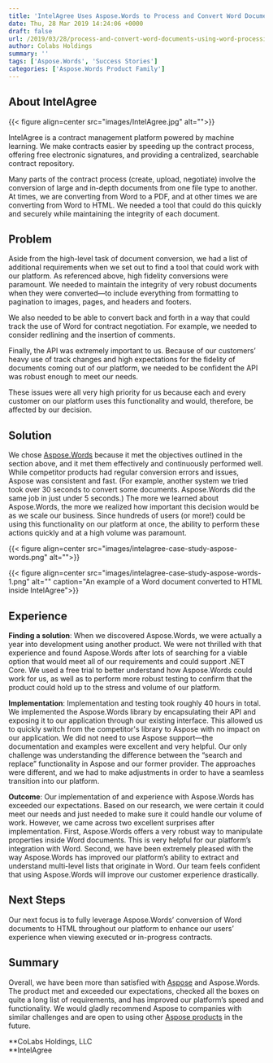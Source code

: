 ```yaml
---
title: 'IntelAgree Uses Aspose.Words to Process and Convert Word Documents'
date: Thu, 28 Mar 2019 14:24:06 +0000
draft: false
url: /2019/03/28/process-and-convert-word-documents-using-word-processing-apis/
author: Colabs Holdings
summary: ''
tags: ['Aspose.Words', 'Success Stories']
categories: ['Aspose.Words Product Family']
---
```


## About IntelAgree



{{< figure align=center src="images/IntelAgree.jpg" alt="">}}


IntelAgree is a contract management platform powered by machine learning. We make contracts easier by speeding up the contract process, offering free electronic signatures, and providing a centralized, searchable contract repository.

Many parts of the contract process (create, upload, negotiate) involve the conversion of large and in-depth documents from one file type to another. At times, we are converting from Word to a PDF, and at other times we are converting from Word to HTML. We needed a tool that could do this quickly and securely while maintaining the integrity of each document.

## Problem

Aside from the high-level task of document conversion, we had a list of additional requirements when we set out to find a tool that could work with our platform. As referenced above, high fidelity conversions were paramount. We needed to maintain the integrity of very robust documents when they were converted—to include everything from formatting to pagination to images, pages, and headers and footers.

We also needed to be able to convert back and forth in a way that could track the use of Word for contract negotiation. For example, we needed to consider redlining and the insertion of comments.

Finally, the API was extremely important to us. Because of our customers’ heavy use of track changes and high expectations for the fidelity of documents coming out of our platform, we needed to be confident the API was robust enough to meet our needs.

These issues were all very high priority for us because each and every customer on our platform uses this functionality and would, therefore, be affected by our decision.

## Solution

We chose [Aspose.Words][1] because it met the objectives outlined in the section above, and it met them effectively and continuously performed well. While competitor products had regular conversion errors and issues, Aspose was consistent and fast. (For example, another system we tried took over 30 seconds to convert some documents. Aspose.Words did the same job in just under 5 seconds.) The more we learned about Aspose.Words, the more we realized how important this decision would be as we scale our business. Since hundreds of users (or more!) could be using this functionality on our platform at once, the ability to perform these actions quickly and at a high volume was paramount.



{{< figure align=center src="images/intelagree-case-study-aspose-words.png" alt="">}}




{{< figure align=center src="images/intelagree-case-study-aspose-words-1.png" alt="" caption="An example of a Word document converted to HTML inside IntelAgree">}}


## Experience

**Finding a solution**: When we discovered Aspose.Words, we were actually a year into development using another product. We were not thrilled with that experience and found Aspose.Words after lots of searching for a viable option that would meet all of our requirements and could support .NET Core. We used a free trial to better understand how Aspose.Words could work for us, as well as to perform more robust testing to confirm that the product could hold up to the stress and volume of our platform.

**Implementation**: Implementation and testing took roughly 40 hours in total. We implemented the Aspose.Words library by encapsulating their API and exposing it to our application through our existing interface. This allowed us to quickly switch from the competitor's library to Aspose with no impact on our application. We did not need to use Aspose support—the documentation and examples were excellent and very helpful. Our only challenge was understanding the difference between the “search and replace” functionality in Aspose and our former provider. The approaches were different, and we had to make adjustments in order to have a seamless transition into our platform.

**Outcome**: Our implementation of and experience with Aspose.Words has exceeded our expectations. Based on our research, we were certain it could meet our needs and just needed to make sure it could handle our volume of work. However, we came across two excellent surprises after implementation. First, Aspose.Words offers a very robust way to manipulate properties inside Word documents. This is very helpful for our platform’s integration with Word. Second, we have been extremely pleased with the way Aspose.Words has improved our platform’s ability to extract and understand multi-level lists that originate in Word. Our team feels confident that using Aspose.Words will improve our customer experience drastically.

## Next Steps

Our next focus is to fully leverage Aspose.Words’ conversion of Word documents to HTML throughout our platform to enhance our users’ experience when viewing executed or in-progress contracts.

## Summary

Overall, we have been more than satisfied with [Aspose][2] and Aspose.Words. The product met and exceeded our expectations, checked all the boxes on quite a long list of requirements, and has improved our platform’s speed and functionality. We would gladly recommend Aspose to companies with similar challenges and are open to using other [Aspose products][3] in the future.

**CoLabs Holdings, LLC  
**IntelAgree




[1]: https://products.aspose.com/words
[2]: https://www.aspose.com/
[3]: https://products.aspose.com/




